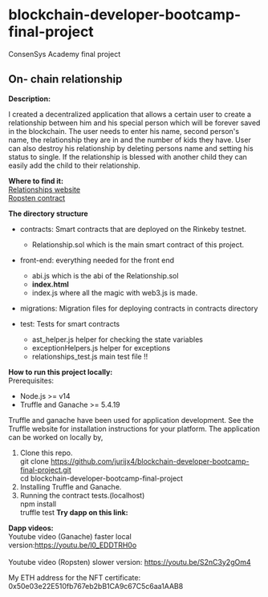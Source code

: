 # blockchain-developer-bootcamp-final-project
ConsenSys Academy final project 

<h2>On- chain relationship </h2>
<b>Description:</b>

I created a decentralized application that allows a certain user to create a relationship between him and his special person which will be forever saved in the blockchain.
The user needs to enter his name, second person's name, the relationship they are in and the number of kids they have. 
User can also destroy his relationship by deleting persons name and setting his status to single.
 If the relationship is blessed with another child they can easily add the child to their relationship. 
 
 <b>Where to find it:</b><br>
 <a href="https://jurijx4.github.io/">Relationships website</a><br>
 <a href="https://ropsten.etherscan.io/address/0x9062b758469077CA7ff325D67867513ed37eA95F">Ropsten contract</a>

<b>The directory structure</b>

- contracts: Smart contracts that are deployed on the Rinkeby testnet.
    - Relationship.sol which is the main smart contract of this project.

- front-end: everything needed for the front end
    - abi.js which is the abi of the Relationship.sol
    - <b>index.html</b> 
    - index.js where all the magic with web3.js is made. 

- migrations: Migration files for deploying contracts in contracts directory

- test: Tests for smart contracts
    - ast_helper.js helper for checking the state variables
    - exceptionHelpers.js helper for exceptions
    - relationships_test.js main test file !!

<b>How to run this project locally:</b><br>
Prerequisites:<br>
- Node.js >= v14 <br>
- Truffle and Ganache >= 5.4.19


Truffle and ganache have been used for application development. See the Truffle website for installation instructions for your platform. The application can be worked on locally by,

1.	Clone this repo.<br>
	git clone https://github.com/jurijx4/blockchain-developer-bootcamp-final-project.git <br>
	cd blockchain-developer-bootcamp-final-project
2.	Installing Truffle and Ganache.
3.	Running the contract tests.(localhost) <br>
	npm install <br>
	truffle test
<b>Try dapp on this link:  </b>


<b>Dapp videos: </b>   
Youtube video (Ganache) faster local version:https://youtu.be/l0_EDDTRH0o <br>	
Youtube video (Ropsten) slower version: https://youtu.be/S2nC3y2gOm4

My ETH address for the NFT certificate: 0x50e03e22E510fb767eb2bB1CA9c67C5c6aa1AAB8
